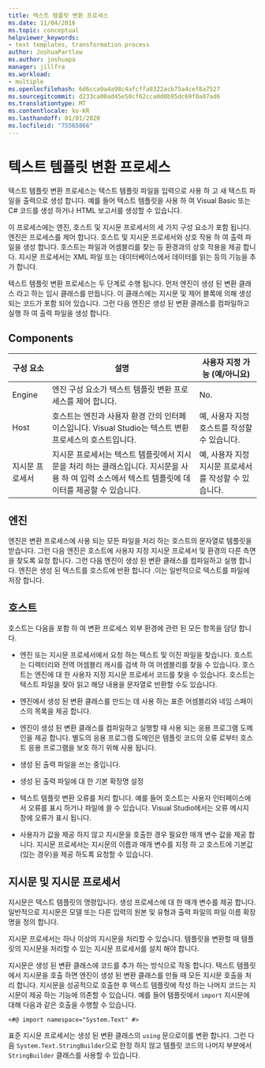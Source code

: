 ```yaml
---
title: 텍스트 템플릿 변환 프로세스
ms.date: 11/04/2016
ms.topic: conceptual
helpviewer_keywords:
- text templates, transformation process
author: JoshuaPartlow
ms.author: joshuapa
manager: jillfra
ms.workload:
- multiple
ms.openlocfilehash: 6d6cca9a4a98c4afcffa8322acb75a4cef8a7527
ms.sourcegitcommit: d233ca00ad45e50cf62cca0d0b95dc69f0a87ad6
ms.translationtype: MT
ms.contentlocale: ko-KR
ms.lasthandoff: 01/01/2020
ms.locfileid: "75565866"
---
```

# <a name="the-text-template-transformation-process"></a>텍스트 템플릿 변환 프로세스
텍스트 템플릿 변환 프로세스는 텍스트 템플릿 파일을 입력으로 사용 하 고 새 텍스트 파일을 출력으로 생성 합니다. 예를 들어 텍스트 템플릿을 사용 하 여 Visual Basic 또는 C# 코드를 생성 하거나 HTML 보고서를 생성할 수 있습니다.

 이 프로세스에는 엔진, 호스트 및 지시문 프로세서의 세 가지 구성 요소가 포함 됩니다. 엔진은 프로세스를 제어 합니다. 호스트 및 지시문 프로세서와 상호 작용 하 여 출력 파일을 생성 합니다. 호스트는 파일과 어셈블리를 찾는 등 환경과의 상호 작용을 제공 합니다. 지시문 프로세서는 XML 파일 또는 데이터베이스에서 데이터를 읽는 등의 기능을 추가 합니다.

 텍스트 템플릿 변환 프로세스는 두 단계로 수행 됩니다. 먼저 엔진이 생성 된 변환 클래스 라고 하는 임시 클래스를 만듭니다. 이 클래스에는 지시문 및 제어 블록에 의해 생성 되는 코드가 포함 되어 있습니다. 그런 다음 엔진은 생성 된 변환 클래스를 컴파일하고 실행 하 여 출력 파일을 생성 합니다.

## <a name="components"></a>Components

|구성 요소|설명|사용자 지정 가능 (예/아니요)|
|-|-|-|
|Engine|엔진 구성 요소가 텍스트 템플릿 변환 프로세스를 제어 합니다.|No.|
|Host|호스트는 엔진과 사용자 환경 간의 인터페이스입니다. Visual Studio는 텍스트 변환 프로세스의 호스트입니다.|예, 사용자 지정 호스트를 작성할 수 있습니다.|
|지시문 프로세서|지시문 프로세서는 텍스트 템플릿에서 지시문을 처리 하는 클래스입니다. 지시문을 사용 하 여 입력 소스에서 텍스트 템플릿에 데이터를 제공할 수 있습니다.|예, 사용자 지정 지시문 프로세서를 작성할 수 있습니다.|

## <a name="the-engine"></a>엔진
 엔진은 변환 프로세스에 사용 되는 모든 파일을 처리 하는 호스트의 문자열로 템플릿을 받습니다. 그런 다음 엔진은 호스트에 사용자 지정 지시문 프로세서 및 환경의 다른 측면을 찾도록 요청 합니다. 그런 다음 엔진이 생성 된 변환 클래스를 컴파일하고 실행 합니다. 엔진은 생성 된 텍스트를 호스트에 반환 합니다 .이는 일반적으로 텍스트를 파일에 저장 합니다.

## <a name="the-host"></a>호스트
 호스트는 다음을 포함 하 여 변환 프로세스 외부 환경에 관련 된 모든 항목을 담당 합니다.

- 엔진 또는 지시문 프로세서에서 요청 하는 텍스트 및 이진 파일을 찾습니다. 호스트는 디렉터리와 전역 어셈블리 캐시를 검색 하 여 어셈블리를 찾을 수 있습니다. 호스트는 엔진에 대 한 사용자 지정 지시문 프로세서 코드를 찾을 수 있습니다. 호스트는 텍스트 파일을 찾아 읽고 해당 내용을 문자열로 반환할 수도 있습니다.

- 엔진에서 생성 된 변환 클래스를 만드는 데 사용 하는 표준 어셈블리와 네임 스페이스의 목록을 제공 합니다.

- 엔진이 생성 된 변환 클래스를 컴파일하고 실행할 때 사용 되는 응용 프로그램 도메인을 제공 합니다. 별도의 응용 프로그램 도메인은 템플릿 코드의 오류 로부터 호스트 응용 프로그램을 보호 하기 위해 사용 됩니다.

- 생성 된 출력 파일을 쓰는 중입니다.

- 생성 된 출력 파일에 대 한 기본 확장명 설정

- 텍스트 템플릿 변환 오류를 처리 합니다. 예를 들어 호스트는 사용자 인터페이스에서 오류를 표시 하거나 파일에 쓸 수 있습니다. Visual Studio에서는 오류 메시지 창에 오류가 표시 됩니다.

- 사용자가 값을 제공 하지 않고 지시문을 호출한 경우 필요한 매개 변수 값을 제공 합니다. 지시문 프로세서는 지시문의 이름과 매개 변수를 지정 하 고 호스트에 기본값 (있는 경우)을 제공 하도록 요청할 수 있습니다.

## <a name="directives-and-directive-processors"></a>지시문 및 지시문 프로세서
 지시문은 텍스트 템플릿의 명령입니다. 생성 프로세스에 대 한 매개 변수를 제공 합니다. 일반적으로 지시문은 모델 또는 다른 입력의 원본 및 유형과 출력 파일의 파일 이름 확장명을 정의 합니다.

 지시문 프로세서는 하나 이상의 지시문을 처리할 수 있습니다. 템플릿을 변환할 때 템플릿의 지시문을 처리할 수 있는 지시문 프로세서를 설치 해야 합니다.

 지시문은 생성 된 변환 클래스에 코드를 추가 하는 방식으로 작동 합니다. 텍스트 템플릿에서 지시문을 호출 하면 엔진이 생성 된 변환 클래스를 만들 때 모든 지시문 호출을 처리 합니다. 지시문을 성공적으로 호출한 후 텍스트 템플릿에 작성 하는 나머지 코드는 지시문이 제공 하는 기능에 의존할 수 있습니다. 예를 들어 템플릿에서 `import` 지시문에 대해 다음과 같은 호출을 수행할 수 있습니다.

 `<#@ import namespace="System.Text" #>`

 표준 지시문 프로세서는 생성 된 변환 클래스의 `using` 문으로이를 변환 합니다. 그런 다음 `System.Text.StringBuilder`으로 한정 하지 않고 템플릿 코드의 나머지 부분에서 `StringBuilder` 클래스를 사용할 수 있습니다.
